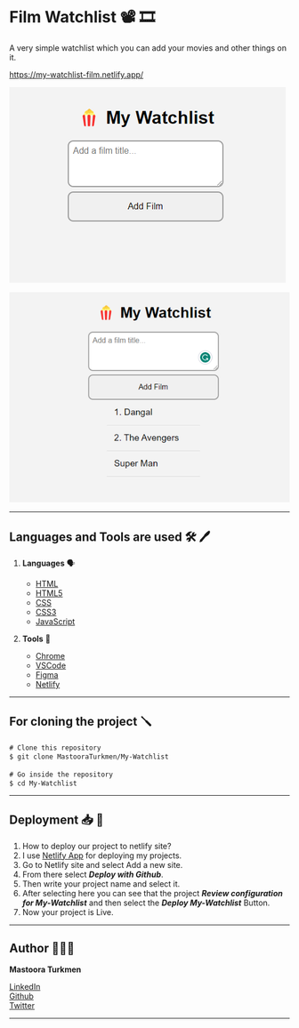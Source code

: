 # Film Watchlist 📽 🎞

A very simple watchlist which you can add your movies and other things on it.

https://my-watchlist-film.netlify.app/

![Screenshot-image-1](./images/image.png)

![Screenshot-image-2](./images/Watchlist.png)

-----


## Languages and Tools are used 🛠 🖊

1. **Languages** 🗣️

    + [HTML](https://github.com/topics/html)
    + [HTML5](https://github.com/topics/html5)
    + [CSS](https://github.com/topics/css)
    + [CSS3](https://github.com/topics/css3)
    + [JavaScript](https://github.com/topics/javascript)

2. **Tools** 🔧

    + [Chrome](https://github.com/topics/chrome)
    + [VSCode](https://github.com/topics/vscode)
    + [Figma](https://github.com/topics/figma)
    + [Netlify](https://github.com/topics/netlify)

-----


## For cloning the project 🪛

```
# Clone this repository
$ git clone MastooraTurkmen/My-Watchlist

# Go inside the repository
$ cd My-Watchlist

```

-----

## Deployment 📥 🧰

1. How to deploy our project to netlify site?
2. I use [Netlify App](https://app.netlify.com/) for deploying my projects.
3. Go to Netlify site and select Add a new site.
4. From there select **_Deploy with Github_**.
5. Then write your project name and select it.
6. After selecting here you can see that the project **_Review configuration for My-Watchlist_** and then select the **_Deploy My-Watchlist_** Button.
7. Now your project is Live.



-----


## Author 👩🏻‍💻 

**Mastoora Turkmen**  

[LinkedIn](https://www.linkedin.com/in/mastoora-turkmen/) 
<br>
[Github](https://github.com/MastooraTurkmen/) 
<br>
[Twitter](https://twitter.com/MastooraJ22)

------